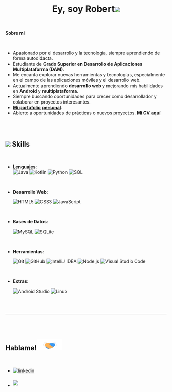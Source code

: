 <h1 align="center"><b>Ey, soy Robert</b><img src="https://media.giphy.com/media/hvRJCLFzcasrR4ia7z/giphy.gif" width="35"></h1>

<br>

**Sobre mi**

<br>

- Apasionado por el desarrollo y la tecnología, siempre aprendiendo de forma autodidacta.
- Estudiante de **Grado Superior en Desarrollo de Aplicaciones Multiplataforma (DAM)**.
- Me encanta explorar nuevas herramientas y tecnologías, especialmente en el campo de las aplicaciones móviles y el desarrollo web.
- Actualmente aprendiendo **desarrollo web** y mejorando mis habilidades en **Android** y **multiplataforma**.
- Siempre buscando oportunidades para crecer como desarrollador y colaborar en proyectos interesantes.
- **[Mi portafolio personal](https://obsidianstarlisght.com)**.
- Abierto a oportunidades de prácticas o nuevos proyectos. **[Mi CV aquí](https://)**

<br><br>

## <img src="https://media2.giphy.com/media/QssGEmpkyEOhBCb7e1/giphy.gif?cid=ecf05e47a0n3gi1bfqntqmob8g9aid1oyj2wr3ds3mg700bl&rid=giphy.gif" width="25"><b> Skills</b>
<br>

<p align="center">

- **Lenguajes**:
	<br>
	![Java](https://img.shields.io/badge/Java-%23E34F26.svg?style=for-the-badge&logo=java&logoColor=white)
	![Kotlin](https://img.shields.io/badge/Kotlin-%2300B5CC.svg?style=for-the-badge&logo=kotlin&logoColor=white)
	![Python](https://img.shields.io/badge/Python-%2314354C.svg?style=for-the-badge&logo=python&logoColor=white)
	![SQL](https://img.shields.io/badge/SQL-%2300A3E0.svg?style=for-the-badge&logo=postgresql&logoColor=white)

<br>   
    
- **Desarrollo Web**:

   ![HTML5](https://img.shields.io/badge/HTML5-%23E34F26.svg?style=for-the-badge&logo=html5&logoColor=white)
   ![CSS3](https://img.shields.io/badge/CSS3-%231572B6.svg?style=for-the-badge&logo=css3&logoColor=white)
   ![JavaScript](https://img.shields.io/badge/JavaScript-%23F7DF1E.svg?style=for-the-badge&logo=javascript&logoColor=black)

<br>

- **Bases de Datos**:

    ![MySQL](https://img.shields.io/badge/MySQL-%234479A1.svg?style=for-the-badge&logo=mysql&logoColor=white)
    ![SQLite](https://img.shields.io/badge/SQLite-%2307405B.svg?style=for-the-badge&logo=sqlite&logoColor=white)
    
<br>

- **Herramientas**:

    ![Git](https://img.shields.io/badge/git-%23F05033.svg?style=for-the-badge&logo=git&logoColor=white)
    ![GitHub](https://img.shields.io/badge/github-%23121011.svg?style=for-the-badge&logo=github&logoColor=white)
    ![IntelliJ IDEA](https://img.shields.io/badge/IntelliJ%20IDEA-%23000000.svg?style=for-the-badge&logo=intellijidea&logoColor=white)
    ![Node.js](https://img.shields.io/badge/Node.js-%23339933.svg?style=for-the-badge&logo=node.js&logoColor=white)
    ![Visual Studio Code](https://img.shields.io/badge/Visual%20Studio%20Code-0078d7.svg?style=for-the-badge&logo=visual-studio-code&logoColor=white)

<br>

- **Extras**:

    ![Android Studio](https://img.shields.io/badge/Android%20Studio-%233DDC84.svg?style=for-the-badge&logo=androidstudio&logoColor=white)
    ![Linux](https://img.shields.io/badge/Linux-FCC624?style=for-the-badge&logo=linux&logoColor=black) 

</p>

<br>
<br>

-----

<br>
<br>

## <b>Hablame!</b><img src="https://github.com/0xAbdulKhalid/0xAbdulKhalid/raw/main/assets/mdImages/handshake.gif" width ="80">
<br>
<div align='left'>

<ul>

<li>
<a href="www.linkedin.com/in/robertolh" target="_blank">
<img src="https://img.shields.io/badge/linkedin:  robertolespe-%2300acee.svg?color=405DE6&style=for-the-badge&logo=linkedin&logoColor=white" alt=linkedin style="margin-bottom: 5px;"/>
</a>
</li>

<br>

<li>
<a href="mailto:Robertolespeherrera@gmail.com" target="_blank">
<img src="https://img.shields.io/badge/gmail:  Robertolespeherrera@gmail.com-%23EA4335.svg?style=for-the-badge&logo=gmail&logoColor=white" t=mail style="margin-bottom: 5px;" />
</a>
</li>
	
</ul>
</div>
